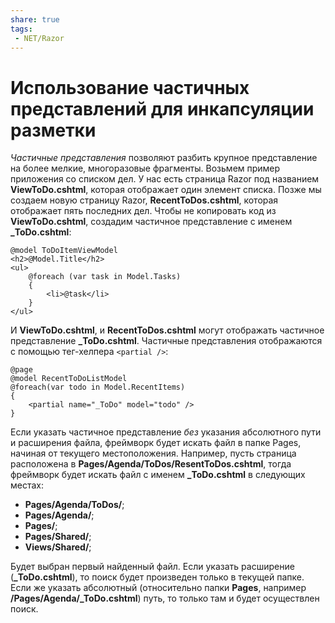 ```yaml
---
share: true
tags:
 - NET/Razor
---
```

# Использование частичных представлений для инкапсуляции разметки
*Частичные представления* позволяют разбить крупное представление на более мелкие, многоразовые фрагменты.
Возьмем пример приложения со списком дел. У нас есть страница Razor под названием **ViewToDo.cshtml**, которая отображает один элемент списка. Позже мы создаем новую страницу Razor, **RecentToDos.cshtml**, которая отображает пять последних дел. Чтобы не копировать код из **ViewToDo.cshtml**, создадим частичное представление с именем **\_ToDo.cshtml**:
```razor
@model ToDoItemViewModel
<h2>@Model.Title</h2>
<ul>
	@foreach (var task in Model.Tasks)
	{
		<li>@task</li>
	}
</ul>
```
И **ViewToDo.cshtml**, и **RecentToDos.cshtml** могут отображать частичное представление **\_ToDo.cshtml**. Частичные представления отображаются  с помощью тег-хелпера `<partial />`:
```razor
@page
@model RecentToDoListModel
@foreach(var todo in Model.RecentItems)
{
	<partial name="_ToDo" model="todo" />
}
```
Если указать частичное представление *без* указания абсолютного пути и расширения файла, фреймворк будет искать файл в папке Pages, начиная от текущего местоположения. Например, пусть страница расположена в **Pages/Agenda/ToDos/ResentToDos.cshtml**, тогда фреймворк будет искать файл с именем **\_ToDo.cshtml** в следующих местах:
- **Pages/Agenda/ToDos/**;
- **Pages/Agenda/**;
- **Pages/**;
- **Pages/Shared/**;
- **Views/Shared/**;

Будет выбран первый найденный файл.
Если указать расширение (**\_ToDo.cshtml**), то поиск будет произведен только в текущей папке. Если же указать абсолютный (относительно папки **Pages**, например **/Pages/Agenda/\_ToDo.cshtml**) путь, то только там и будет осуществлен поиск.